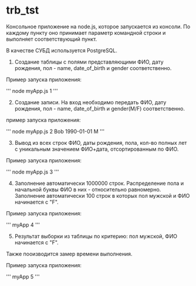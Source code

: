 # trb_tst

Консольное приложение на node.js, которое запускается из консоли.
По каждому пункту оно принимает параметр командной строки и выполняет соответствующий пункт.

В качестве СУБД используется PostgreSQL.

1. Создание таблицы с полями представляющими ФИО, дату рождения, пол - name, date_of_birth и gender соответственно.

Пример запуска приложения:

'''
node myApp.js 1
'''

2. Создание записи. На вход необходимо передать ФИО, дату рождения, пол - name, date_of_birth и gender(M/F) соответственно.

пример запуска приложения:

'''
node myApp.js 2 Bob 1990-01-01 M
'''

3. Вывод из всех строк ФИО, даты рождения, пола, кол-во полных лет с уникальным значением ФИО+дата, отсортированным по ФИО.

Пример запуска приложения:

'''
node myApp.js 3
'''

4. Заполнение автоматически 1000000 строк. Распределение пола и начальной буквы ФИО в них - относительно равномерно. Заполнение автоматически 100 строк в которых пол мужской и ФИО начинается с "F".

Пример запуска приложения:

'''
myApp 4
'''

5. Результат выборки из таблицы по критерию: пол мужской, ФИО начинается с "F". 

Также пооизводится замер времени выполнения.

Пример запуска приложения:

'''
myApp 5
'''
